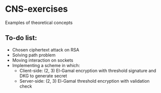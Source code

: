 # CNS-exercises

Examples of theoretical concepts

## To-do list:
- Chosen ciphertext attack on RSA
- Solving path problem
- Moving interaction on sockets
- Implementing a scheme in which:
  * Client-side:
    (2, 3) El-Gamal encryption with threshold signature and DKG to generate secret
  * Server-side:
    (2, 3) El-Gamal threshold encryption with validation check
